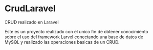# CrudLaravel
CRUD realizado en Laravel 

Este es un proyecto realizado con el unico fin de obtener conocimiento sobre el uso del framework Larvel
conectando una base de datos de MySQL y realizado las operaciones basicas de un CRUD.
